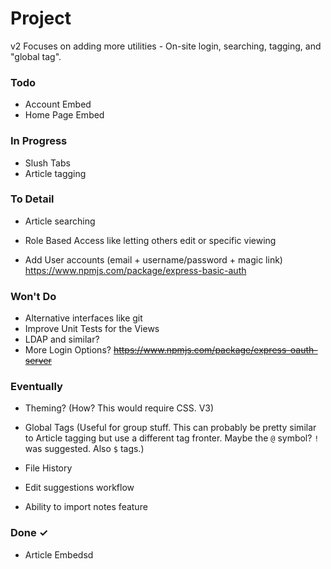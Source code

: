 # Project

v2 Focuses on adding more utilities - On-site login, searching, tagging, and "global tag".

### Todo

- Account Embed
- Home Page Embed

### In Progress

- Slush Tabs
- Article tagging

### To Detail

- Article searching

- Role Based Access like letting others edit or specific viewing
- Add User accounts (email + username/password + magic link) https://www.npmjs.com/package/express-basic-auth

### Won't Do

- Alternative interfaces like git
- Improve Unit Tests for the Views
- LDAP and similar?
- More Login Options? ~~https://www.npmjs.com/package/express-oauth-server~~

### Eventually

- Theming? (How? This would require CSS. V3)
- Global Tags (Useful for group stuff. This can probably be pretty similar to Article tagging but use a different tag fronter. Maybe the `@` symbol? `!` was suggested. Also `$` tags.)

- File History
- Edit suggestions workflow
- Ability to import notes feature

### Done ✓

- Article Embedsd
